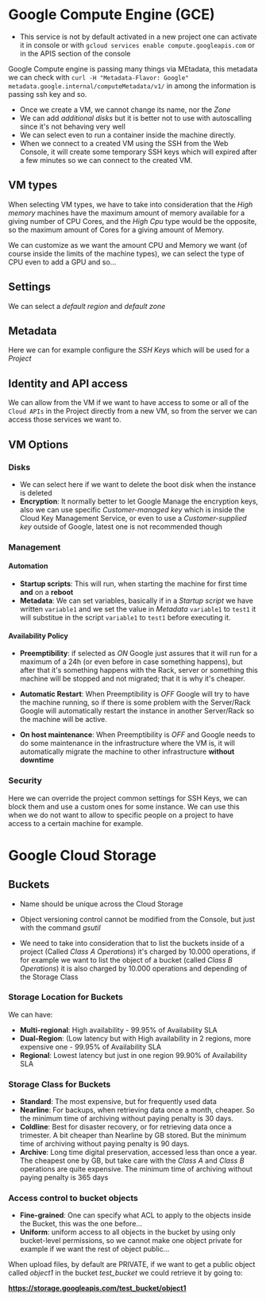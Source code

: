 # Google Compute Engine (GCE)

* This service is not by default activated in a new project one can activate it in console or with `gcloud services enable compute.googleapis.com` or in the APIS section of the console

Google Compute engine is passing many things via MEtadata, this metadata we can check with `curl -H "Metadata-Flavor: Google" metadata.google.internal/computeMetadata/v1/` in among the information is passing ssh key and so.

* Once we create a VM, we cannot change its name, nor the *Zone*
* We can add *additional disks* but it is better not to use with autoscalling since it's not behaving very well
* We can select even to run a container inside the machine directly.
* When we connect to a created VM using the SSH from the Web Console, it will create some temporary SSH keys which will expired after a few minutes so we can connect to the created VM.

## VM types

When selecting VM types, we have to take into consideration that the *High memory* machines have the maximum amount of memory available for a giving number of CPU Cores, and the *High Cpu* type would be the opposite, so the maximum amount of Cores for a giving amount of Memory.


We can customize as we want the amount CPU and Memory we want (of course inside the limits of the machine types), we can select the type of CPU even to add a GPU and so... 



## Settings 

We can select a *default region* and *default zone* 

## Metadata

Here we can for example configure the *SSH Keys* which will be used for a *Project*

## Identity and API access

We can allow from the VM if we want to have access to some or all  of the `Cloud APIs` in the Project directly from a new VM, so from the server we can access those services we want to.

## VM Options

### Disks
* We can select here if we want to delete the boot disk when the instance is deleted
* **Encryption**: It normally better to let Google Manage the encryption keys, also we can use specific *Customer-managed key* which is inside the Cloud Key Management Service, or even to use a *Customer-supplied key* outside of Google, latest one is not recommended though

### Management

#### Automation

* **Startup scripts**: This will run, when starting the machine for first time **and** on a **reboot**
* **Metadata**: We can set variables, basically if in a *Startup script* we have written `variable1` and we set the value in *Metadata* `variable1` to `test1` it will substitue in the script `variable1` to `test1` before executing it.

#### Availability Policy

* **Preemptibility**: if selected as *ON* Google just assures that it will run for a maximum of a 24h (or even before in case something happens), but after that it's something happens with the Rack, server or something this machine will be stopped and not migrated; that it is why it's cheaper.

* **Automatic Restart**: When Preemptibility is *OFF* Google will try to have the machine running, so if there is some problem with the Server/Rack Google will automatically restart the instance in another Server/Rack so the machine will be active.

* **On host maintenance**: When Preemptibility is *OFF* and Google needs to do some maintenance in the infrastructure where the VM is, it will automatically migrate the machine to other infrastructure **without downtime** 


### Security

Here we can override the project common settings for SSH Keys, we can block them and use a custom ones for some instance. We can use this when we do not want to allow to specific people on a project to have access to a certain machine for example.






# Google Cloud Storage

## Buckets
* Name should be unique across the Cloud Storage
* Object versioning control cannot be modified from the Console, but just with the command *gsutil*

* We need to take into consideration that to list the buckets inside of a project (Called *Class A Operations*) it's charged by 10.000 operations, if for example we want to list the object of a bucket (called *Class B Operations*) it is also charged by 10.000 operations and depending of the Storage Class 

### Storage Location for Buckets
We can have:
* **Multi-regional**: High availability - 99.95% of Availability SLA 
* **Dual-Region**: (Low latency but with High availability in 2 regions, more expensive one - 99.95%  of Availability SLA 
* **Regional**: Lowest latency but just in one region 99.90% of Availability SLA 


### Storage Class for Buckets
* **Standard**: The most expensive, but for frequently used data
* **Nearline**: For backups, when retrieving data once a month, cheaper. So the minimum time of archiving without paying penalty is 30 days.
* **Coldline**: Best for disaster recovery, or for retrieving data once a trimester. A bit cheaper than Nearline by GB stored. But the minimum time of archiving without paying penalty is 90 days.
* **Archive**: Long time digital preservation, accessed less than once a year. The cheapest one by GB, but take care with the *Class A* and *Class B* operations are quite expensive. The minimum time of archiving without paying penalty is 365 days

### Access control to bucket objects
* **Fine-grained**: One can specify what ACL to apply to the objects inside the Bucket, this was the one before... 
* **Uniform**: uniform access to all objects in the bucket by using only bucket-level permissions, so we cannot make one object private for example if we want the rest of object public...

When upload files, by default are PRIVATE, if we want to get a public object called *object1* in the bucket *test_bucket* we could retrieve it by going to:

**https://storage.googleapis.com/test_bucket/object1**

